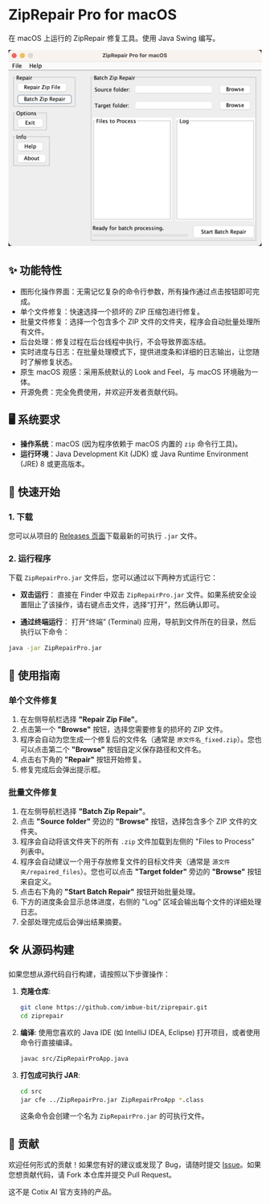 # ZipRepair Pro for macOS

在 macOS 上运行的 ZipRepair 修复工具。使用 Java Swing 编写。

![demo](https://github.com/imbue-bit/ZipRepair/blob/main/demo.png?raw=true)

## ✨ 功能特性

-   图形化操作界面：无需记忆复杂的命令行参数，所有操作通过点击按钮即可完成。
-   单个文件修复：快速选择一个损坏的 ZIP 压缩包进行修复。
-   批量文件修复：选择一个包含多个 ZIP 文件的文件夹，程序会自动批量处理所有文件。
-   后台处理：修复过程在后台线程中执行，不会导致界面冻结。
-   实时进度与日志：在批量处理模式下，提供进度条和详细的日志输出，让您随时了解修复状态。
-   原生 macOS 观感：采用系统默认的 Look and Feel，与 macOS 环境融为一体。
-   开源免费：完全免费使用，并欢迎开发者贡献代码。

## 🖥️ 系统要求

-   **操作系统**：macOS (因为程序依赖于 macOS 内置的 `zip` 命令行工具)。
-   **运行环境**：Java Development Kit (JDK) 或 Java Runtime Environment (JRE) 8 或更高版本。

## 🚀 快速开始

### 1. 下载

您可以从项目的 [Releases 页面](https://github.com/imbue-bit/ziprepair/releases)下载最新的可执行 `.jar` 文件。
### 2. 运行程序

下载 `ZipRepairPro.jar` 文件后，您可以通过以下两种方式运行它：

-   **双击运行**：
  直接在 Finder 中双击 `ZipRepairPro.jar` 文件。如果系统安全设置阻止了该操作，请右键点击文件，选择“打开”，然后确认即可。

-   **通过终端运行**：
  打开“终端” (Terminal) 应用，导航到文件所在的目录，然后执行以下命令：
  ```bash
  java -jar ZipRepairPro.jar
  ```

## 📖 使用指南

### 单个文件修复

1.  在左侧导航栏选择 **"Repair Zip File"**。
2.  点击第一个 **"Browse"** 按钮，选择您需要修复的损坏的 ZIP 文件。
3.  程序会自动为您生成一个修复后的文件名（通常是 `原文件名_fixed.zip`）。您也可以点击第二个 **"Browse"** 按钮自定义保存路径和文件名。
4.  点击右下角的 **"Repair"** 按钮开始修复。
5.  修复完成后会弹出提示框。

### 批量文件修复

1.  在左侧导航栏选择 **"Batch Zip Repair"**。
2.  点击 **"Source folder"** 旁边的 **"Browse"** 按钮，选择包含多个 ZIP 文件的文件夹。
3.  程序会自动将该文件夹下的所有 `.zip` 文件加载到左侧的 "Files to Process" 列表中。
4.  程序会自动建议一个用于存放修复文件的目标文件夹（通常是 `源文件夹/repaired_files`）。您也可以点击 **"Target folder"** 旁边的 **"Browse"** 按钮来自定义。
5.  点击右下角的 **"Start Batch Repair"** 按钮开始批量处理。
6.  下方的进度条会显示总体进度，右侧的 "Log" 区域会输出每个文件的详细处理日志。
7.  全部处理完成后会弹出结果摘要。

## 🛠️ 从源码构建

如果您想从源代码自行构建，请按照以下步骤操作：

1.  **克隆仓库**:
    ```bash
    git clone https://github.com/imbue-bit/ziprepair.git
    cd ziprepair
    ```

2.  **编译**:
    使用您喜欢的 Java IDE (如 IntelliJ IDEA, Eclipse) 打开项目，或者使用命令行直接编译。
    ```bash
    javac src/ZipRepairProApp.java
    ```

3.  **打包成可执行 JAR**:
    ```bash
    cd src
    jar cfe ../ZipRepairPro.jar ZipRepairProApp *.class
    ```
    这条命令会创建一个名为 `ZipRepairPro.jar` 的可执行文件。

## 🤝 贡献

欢迎任何形式的贡献！如果您有好的建议或发现了 Bug，请随时提交 [Issue](https://github.com/imbue-bit/ziprepair/issues)。如果您想贡献代码，请 Fork 本仓库并提交 Pull Request。

这不是 Cotix AI 官方支持的产品。
